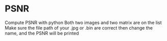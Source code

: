 # PSNR
Compute PSNR with python
Both two images and two matrix are on the list
Make sure the file path of your .jpg or .bin are correct then change the name, and the PSNR will be printed
